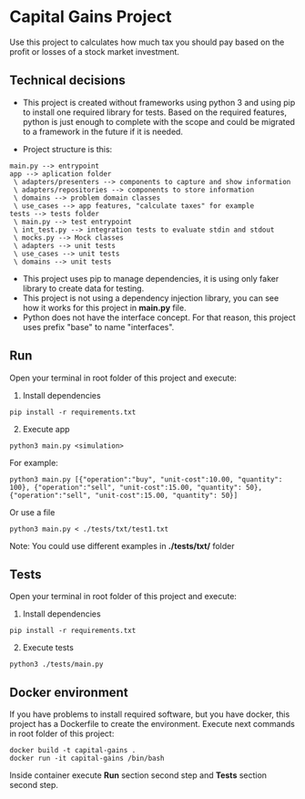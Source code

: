 # Capital Gains Project

Use this project to calculates how much tax you should pay based on the profit or losses of a stock market investment.

## Technical decisions

* This project is created without frameworks using python 3 and using pip to install one required library for tests. Based on the required features, python is just enough to complete with the scope and could be migrated to a framework in the future if it is needed.

* Project structure is this:
`````
main.py --> entrypoint
app --> aplication folder
 \ adapters/presenters --> components to capture and show information
 \ adapters/repositories --> components to store information
 \ domains --> problem domain classes
 \ use_cases --> app features, "calculate taxes" for example
tests --> tests folder
 \ main.py --> test entrypoint
 \ int_test.py --> integration tests to evaluate stdin and stdout
 \ mocks.py --> Mock classes
 \ adapters --> unit tests
 \ use_cases --> unit tests
 \ domains --> unit tests
`````
* This project uses pip to manage dependencies, it is using only faker library to create data for testing.
* This project is not using a dependency injection library, you can see how it works for this project in **main.py** file.
* Python does not have the interface concept. For that reason, this project uses prefix "base" to name "interfaces".

## Run

Open your terminal in root folder of this project and execute:

1. Install dependencies
````
pip install -r requirements.txt
````
2. Execute app 
`````
python3 main.py <simulation>
`````
For example:
`````
python3 main.py [{"operation":"buy", "unit-cost":10.00, "quantity": 100}, {"operation":"sell", "unit-cost":15.00, "quantity": 50}, {"operation":"sell", "unit-cost":15.00, "quantity": 50}]
`````
Or use a file 
`````
python3 main.py < ./tests/txt/test1.txt
`````
Note: You could use different examples in **./tests/txt/** folder

## Tests

Open your terminal in root folder of this project and execute:

1. Install dependencies
````
pip install -r requirements.txt
````
2. Execute tests 
`````
python3 ./tests/main.py
`````

## Docker environment

If you have problems to install required software, but you have docker, this project has a Dockerfile to create the environment. Execute next commands in root folder of this project:
`````
docker build -t capital-gains .
docker run -it capital-gains /bin/bash
`````
Inside container execute **Run** section second step and **Tests** section second step.